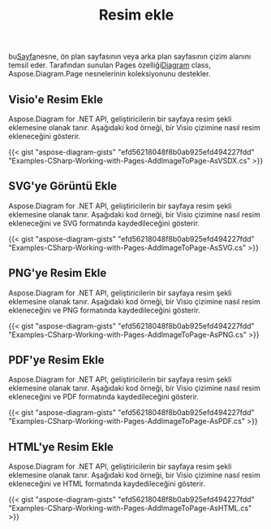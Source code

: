 ﻿---
title: Resim ekle
type: docs
weight: 70
url: /tr/net/drawing/insert-image
description: Bu bölüm, visio numaralı sayfaya Aspose.Diagram ile nasıl resim ekleneceğini açıklar. Resim eklemek ve pdf, svg, html, resim, xps ve diğer formatlarda kaydetmek için C#'i kullanarak destekleyin.
---
 bu[Sayfa](http://www.aspose.com/api/net/diagram/aspose.diagram/page)nesne, ön plan sayfasının veya arka plan sayfasının çizim alanını temsil eder. Tarafından sunulan Pages özelliği[Diagram](http://www.aspose.com/api/net/diagram/aspose.diagram/diagram) class, Aspose.Diagram.Page nesnelerinin koleksiyonunu destekler.

## **Visio'e Resim Ekle**
Aspose.Diagram for .NET API, geliştiricilerin bir sayfaya resim şekli eklemesine olanak tanır. Aşağıdaki kod örneği, bir Visio çizimine nasıl resim ekleneceğini gösterir.

{{< gist "aspose-diagram-gists" "efd56218048f8b0ab925efd494227fdd" "Examples-CSharp-Working-with-Pages-AddImageToPage-AsVSDX.cs" >}}

## **SVG'ye Görüntü Ekle**
Aspose.Diagram for .NET API, geliştiricilerin bir sayfaya resim şekli eklemesine olanak tanır. Aşağıdaki kod örneği, bir Visio çizimine nasıl resim ekleneceğini ve SVG formatında kaydedileceğini gösterir.

{{< gist "aspose-diagram-gists" "efd56218048f8b0ab925efd494227fdd" "Examples-CSharp-Working-with-Pages-AddImageToPage-AsSVG.cs" >}}

## **PNG'ye Resim Ekle**
Aspose.Diagram for .NET API, geliştiricilerin bir sayfaya resim şekli eklemesine olanak tanır. Aşağıdaki kod örneği, bir Visio çizimine nasıl resim ekleneceğini ve PNG formatında kaydedileceğini gösterir.

{{< gist "aspose-diagram-gists" "efd56218048f8b0ab925efd494227fdd" "Examples-CSharp-Working-with-Pages-AddImageToPage-AsPNG.cs" >}}

## **PDF'ye Resim Ekle**
Aspose.Diagram for .NET API, geliştiricilerin bir sayfaya resim şekli eklemesine olanak tanır. Aşağıdaki kod örneği, bir Visio çizimine nasıl resim ekleneceğini ve PDF formatında kaydedileceğini gösterir.

{{< gist "aspose-diagram-gists" "efd56218048f8b0ab925efd494227fdd" "Examples-CSharp-Working-with-Pages-AddImageToPage-AsPDF.cs" >}}

## **HTML'ye Resim Ekle**
Aspose.Diagram for .NET API, geliştiricilerin bir sayfaya resim şekli eklemesine olanak tanır. Aşağıdaki kod örneği, bir Visio çizimine nasıl resim ekleneceğini ve HTML formatında kaydedileceğini gösterir.

{{< gist "aspose-diagram-gists" "efd56218048f8b0ab925efd494227fdd" "Examples-CSharp-Working-with-Pages-AddImageToPage-AsHTML.cs" >}}
